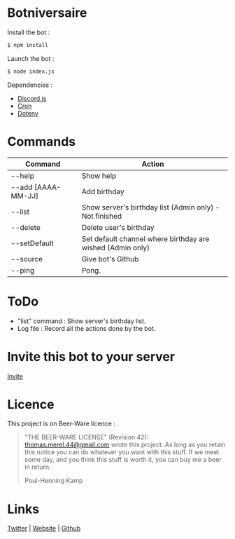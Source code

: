 # Botniversaire

Install the bot :
```sh
$ npm install
```

Launch the bot :
```sh
$ node index.js
```

Dependencies :
- [Discord.js](https://www.npmjs.com/package/discord)
- [Cron](https://www.npmjs.com/package/cron)
- [Dotenv](https://www.npmjs.com/package/dotenv)

# Commands
| Command | Action |
| ------ | ------ |
| --help | Show help |
| --add [AAAA-MM-JJ] | Add birthday |
| --list | Show server's birthday list (Admin only) - Not finished|
| --delete | Delete user's birthday |
| --setDefault | Set default channel where birthday are wished (Admin only) |
| --source | Give bot's Github |
| --ping | Pong. |

# ToDo

- "list" command : Show server's birthday list.
- Log file : Record all the actions done by the bot.

# Invite this bot to your server

[Invite](https://discordapp.com/api/oauth2/authorize?client_id=579998659161227285&scope=bot&permissions=518145)

# Licence

This project is on Beer-Ware licence :

>  "THE BEER-WARE LICENSE" (Revision 42):
>  <thomas.merel.44@gmail.com> wrote this project.  As long as you retain this
>  notice you can do whatever you want with this stuff. If we meet some day,
>  and you think this stuff is worth it, you can buy me a beer in return.
>
>  Poul-Henning Kamp

# Links

[Twitter](https://twitter.com/Vulture___) | [Website](https://thomas-merel.fr) | [Github](https://github.com/thomasmerel)